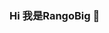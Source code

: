 ### Hi 我是RangoBig 👋

<!--
**RangoBig/RangoBig** is a ✨ _special_ ✨ repository because its `README.md` (this file) appears on your GitHub profile.

Here are some ideas to get you started:

- 💬 一名90后,热爱动漫,烹饪美食,热爱专研技术
- ⚡ 我的社区主页:
1. [CSDN](https://blog.csdn.net/qq_41076577)
2. [博客园](https://home.cnblogs.com/u/jia0504)
-->
